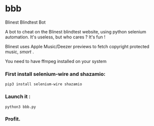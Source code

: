 # bbb
Blinest Blindtest Bot

A bot to cheat on the Blinest blindtest website, using python selenium automation.
It's useless, but who cares ? It's fun !

Blinest uses Apple Music/Deezer previews to fetch copyright protected music, *smort* .

You need to have ffmpeg installed on your system

### First install selenium-wire and shazamio: 

``` pip3 install selenium-wire shazamio ```

### Launch it : 

``` python3 bbb.py ```

### Profit.
